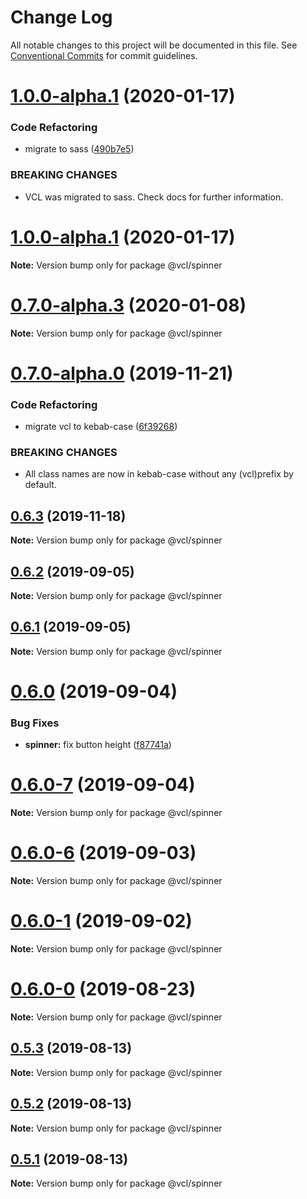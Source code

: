 # Change Log

All notable changes to this project will be documented in this file.
See [Conventional Commits](https://conventionalcommits.org) for commit guidelines.

# [1.0.0-alpha.1](https://github.com/vcl/spinner/compare/v0.7.0-alpha.3...v1.0.0-alpha.1) (2020-01-17)


### Code Refactoring

* migrate to sass ([490b7e5](https://github.com/vcl/spinner/commit/490b7e549d7445d27c8832d00560436e35f71511))


### BREAKING CHANGES

* VCL was migrated to sass. Check docs for further information.





# [1.0.0-alpha.1](https://github.com/vcl/spinner/compare/v0.7.0-alpha.3...v1.0.0-alpha.1) (2020-01-17)

**Note:** Version bump only for package @vcl/spinner





# [0.7.0-alpha.3](https://github.com/vcl/spinner/compare/v0.7.0-alpha.0...v0.7.0-alpha.3) (2020-01-08)

**Note:** Version bump only for package @vcl/spinner





# [0.7.0-alpha.0](https://github.com/vcl/spinner/compare/v0.6.2...v0.7.0-alpha.0) (2019-11-21)


### Code Refactoring

* migrate vcl to kebab-case ([6f39268](https://github.com/vcl/spinner/commit/6f39268fe95b3f48d44da527e7e283e97eca04cd))


### BREAKING CHANGES

* All class names are now in kebab-case without any (vcl)prefix by default.





## [0.6.3](https://github.com/vcl/spinner/compare/v0.6.2...v0.6.3) (2019-11-18)

**Note:** Version bump only for package @vcl/spinner





## [0.6.2](https://github.com/vcl/spinner/compare/v0.6.1...v0.6.2) (2019-09-05)

**Note:** Version bump only for package @vcl/spinner





## [0.6.1](https://github.com/vcl/spinner/compare/v0.6.0...v0.6.1) (2019-09-05)

**Note:** Version bump only for package @vcl/spinner





# [0.6.0](https://github.com/vcl/spinner/compare/v0.6.0-7...v0.6.0) (2019-09-04)


### Bug Fixes

* **spinner:** fix button height ([f87741a](https://github.com/vcl/spinner/commit/f87741a))





# [0.6.0-7](https://github.com/vcl/spinner/compare/v0.6.0-5...v0.6.0-7) (2019-09-04)

**Note:** Version bump only for package @vcl/spinner





# [0.6.0-6](https://github.com/vcl/spinner/compare/v0.6.0-5...v0.6.0-6) (2019-09-03)

**Note:** Version bump only for package @vcl/spinner





# [0.6.0-1](https://github.com/vcl/spinner/compare/v0.6.0-0...v0.6.0-1) (2019-09-02)

**Note:** Version bump only for package @vcl/spinner





# [0.6.0-0](https://github.com/vcl/spinner/compare/v0.5.4...v0.6.0-0) (2019-08-23)

**Note:** Version bump only for package @vcl/spinner





## [0.5.3](https://github.com/vcl/spinner/compare/v0.5.1...v0.5.3) (2019-08-13)

**Note:** Version bump only for package @vcl/spinner





## [0.5.2](https://github.com/vcl/spinner/compare/v0.5.1...v0.5.2) (2019-08-13)

**Note:** Version bump only for package @vcl/spinner





## [0.5.1](https://github.com/vcl/spinner/compare/v0.5.0...v0.5.1) (2019-08-13)

**Note:** Version bump only for package @vcl/spinner
